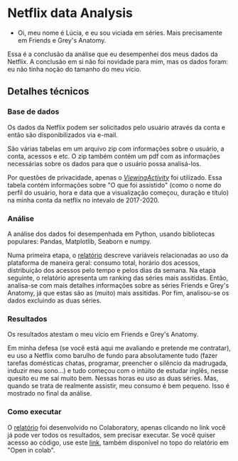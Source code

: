 # Netflix data Analysis 

- Oi, meu nome é Lúcia, e eu sou viciada em séries. Mais precisamente em Friends e Grey's Anatomy. 

Essa é a conclusão da análise que eu desempenhei dos meus dados da Netflix. 
A conclusão em si não foi novidade para mim, mas os dados foram: eu não tinha noção do tamanho do meu vício. 

## Detalhes técnicos

### Base de dados
Os dados da Netflix podem ser solicitados pelo usuário através da conta e então são disponibilizados via e-mail. 

São várias tabelas em um arquivo zip com informações sobre o usuário, a conta, acessos e etc.  O zip também contém um pdf com as informações necessárias sobre os dados para que o usuário possa analisá-los. 

Por questões de privacidade, apenas o [*ViewingActivity*](https://github.com/luciaemiliaeu/netflix_data_analysis/blob/main/ViewingActivity.csv) foi utilizado. Essa tabela contém informações sobre "O que foi assistido" (como o nome do perfil do usuário, hora e data que a visualização começou, duração e título) na minha conta da netflix no intevalo de 2017-2020.

### Análise 
A análise dos dados foi desempenhada em Python, usando bibliotecas populares: Pandas, Matplotlib, Seaborn e numpy.

Numa primeira etapa, o [relatório](https://github.com/luciaemiliaeu/netflix_data_analysis/blob/main/netflix_data_analysis.ipynb) descreve variáveis relacionadas ao uso da plataforma de maneira geral: consumo total, horário dos acessos, distribuição dos acessos pelo tempo e pelos dias da semana. Na etapa seguinte,  o relatório apresenta um ranking das séries mais assitidas. Então, analisa-se com mais detalhes informações sobre as séries Friends e Grey's Anatomy, já que estas são as (muito) mais assitidas. Por fim, analisou-se os dados excluindo as duas séries. 

### Resultados 
Os resultados atestam o meu vício em Friends e Grey's Anatomy. 

Em minha defesa (se você está aqui me avaliando e pretende me contratar), eu uso a Netflix como barulho de fundo para absolutamente tudo (fazer tarefas domésticas chatas, programar, preencher o silêncio da madrugada, induzir meu sono...) e tudo começou com o intúito de estudar inglês, nesse quesito eu me saí muito bem. Nessas horas eu uso as duas séries. Mas, quando se trata de realmente assistir, meu consumo é bem pequeno. Isso é mostrado no final da análise. 

### Como executar

O [relatório](https://github.com/luciaemiliaeu/netflix_data_analysis/blob/main/netflix_data_analysis.ipynb) foi desenvolvido no Colaboratory, apenas clicando no link você já pode ver todos os resultados, sem precisar executar. Se você quiser acesso ao código, use este [link](https://colab.research.google.com/github/luciaemiliaeu/netflix_data_analysis/blob/main/netflix_data_analysis.ipynb), também disponível no topo do relatório em "Open in colab".
